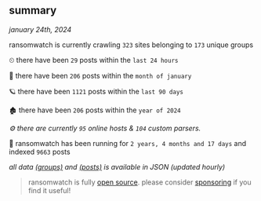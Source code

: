 
## summary
_january 24th, 2024_

ransomwatch is currently crawling `323` sites belonging to `173` unique groups

⏲ there have been `29` posts within the `last 24 hours`

🦈 there have been `206` posts within the `month of january`

🪐 there have been `1121` posts within the `last 90 days`

🏚 there have been `206` posts within the `year of 2024`

_⚙️ there are currently `95` online hosts & `104` custom parsers._

🦕 ransomwatch has been running for `2 years, 4 months and 17 days` and indexed `9663` posts

_all data  [(groups)](http://ransomwhat.telemetry.ltd/groups) and [(posts)](http://ransomwhat.telemetry.ltd/posts) is available in JSON (updated hourly)_

> ransomwatch is fully [open source](https://github.com/joshhighet/ransomwatch#ransomwatch--). please consider [sponsoring](https://github.com/sponsors/joshhighet) if you find it useful!
